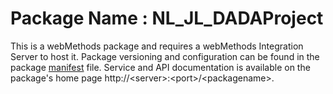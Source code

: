 # Package Name : NL_JL_DADAProject
This is a webMethods package and requires a webMethods Integration Server to host it. Package versioning and configuration can be found in the package [manifest](./NL_JL_DADAProject/manifest.v3) file. Service and API documentation is available on the package's home page http://&lt;server&gt;:&lt;port&gt;/&lt;packagename>.